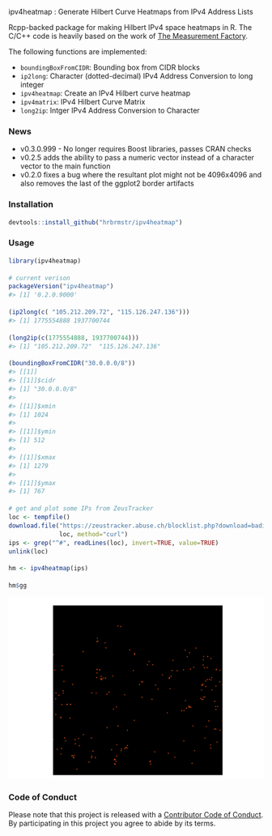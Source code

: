 <!-- README.md is generated from README.Rmd. Please edit that file -->
ipv4heatmap : Generate Hilbert Curve Heatmaps from IPv4 Address Lists

Rcpp-backed package for making Hilbert IPv4 space heatmaps in R. The C/C++ code is heavily based on the work of [The Measurement Factory](http://maps.measurement-factory.com/).

The following functions are implemented:

-   `boundingBoxFromCIDR`: Bounding box from CIDR blocks
-   `ip2long`: Character (dotted-decimal) IPv4 Address Conversion to long integer
-   `ipv4heatmap`: Create an IPv4 Hilbert curve heatmap
-   `ipv4matrix`: IPv4 Hilbert Curve Matrix
-   `long2ip`: Intger IPv4 Address Conversion to Character

### News

-   v0.3.0.999 - No longer requires Boost libraries, passes CRAN checks
-   v0.2.5 adds the ability to pass a numeric vector instead of a character vector to the main function
-   v0.2.0 fixes a bug where the resultant plot might not be 4096x4096 and also removes the last of the ggplot2 border artifacts

### Installation

``` r
devtools::install_github("hrbrmstr/ipv4heatmap")
```

### Usage

``` r
library(ipv4heatmap)

# current verison
packageVersion("ipv4heatmap")
#> [1] '0.2.0.9000'

(ip2long(c( "105.212.209.72", "115.126.247.136")))
#> [1] 1775554888 1937700744

(long2ip(c(1775554888, 1937700744)))
#> [1] "105.212.209.72"  "115.126.247.136"

(boundingBoxFromCIDR("30.0.0.0/8"))
#> [[1]]
#> [[1]]$cidr
#> [1] "30.0.0.0/8"
#> 
#> [[1]]$xmin
#> [1] 1024
#> 
#> [[1]]$ymin
#> [1] 512
#> 
#> [[1]]$xmax
#> [1] 1279
#> 
#> [[1]]$ymax
#> [1] 767

# get and plot some IPs from ZeusTracker
loc <- tempfile()
download.file("https://zeustracker.abuse.ch/blocklist.php?download=badips", 
              loc, method="curl")
ips <- grep("^#", readLines(loc), invert=TRUE, value=TRUE)
unlink(loc)

hm <- ipv4heatmap(ips)

hm$gg
```

![](README-usage-1.png)

### Code of Conduct

Please note that this project is released with a [Contributor Code of Conduct](CONDUCT.md). By participating in this project you agree to abide by its terms.
